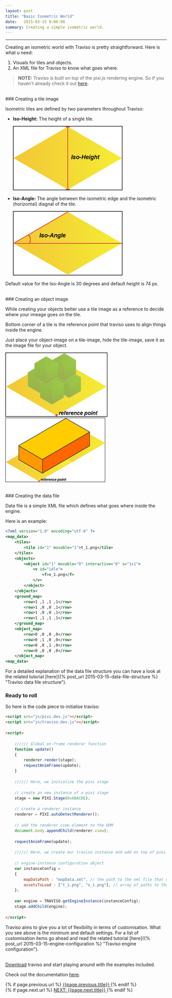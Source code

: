 ```yaml
---
layout: post
title: "Basic Isometric World"
date:   2015-03-15 9:00:00
summary: Creating a simple isometric world.
---
```


___

Creating an isometric world with Traviso is pretty straightforward. Here is what u need:

1. Visuals for tiles and objects.
2. An XML file for Traviso to know what goes where.

> **NOTE:** Traviso is built on top of the pixi.js rendering engine. So if you haven't already check it out <a href="http://www.pixijs.com" target="_blank">here</a>.

<!--more-->

<br/>
### Creating a tile image

Isometric tiles are defined by two parameters throughout Traviso:

* **Iso-Height:** The height of a single tile.

  	<img src="/blog/images/posts/IsoHeight.png">
  	<br/>

* **Iso-Angle:** The angle between the isometric edge and the isometric (horizontal) diagnal of the tile.

  	<img src="/blog/images/posts/IsoAngle.png">


Default value for the Iso-Angle is 30 degrees and default height is 74 px. 

<br/>
### Creating an object image

While creating your objects better use a tile image as a reference to decide where your imeage goes on the tile.

Bottom corner of a tile is the reference point that traviso uses to align things inside the engine.

Just place your object-image on a tile-image, hide the tile-image, save it as the image file for your object.

<img src="/blog/images/posts/reference.png"><img src="/blog/images/posts/1x2object.png">

<br/>
### Creating the data file

Data file is a simple XML file which defines what goes where inside the engine.

Here is an example:

```xml
<?xml version="1.0" encoding="utf-8" ?>
<map_data>
	<tiles>
		<tile id="1" movable="1">t_1.png</tile>
	</tiles>
	<objects>
	    <object id="1" movable="0" interactive="0" s="1x1">
			<v id="idle">
				<f>o_1.png</f>
			</v>
		</object>
	</objects>
	<ground_map>
		<row>1 ,1 ,1 ,1</row>
		<row>1 ,0 ,0 ,1</row>
		<row>1 ,0 ,0 ,1</row>
		<row>1 ,1 ,1 ,1</row>
	</ground_map>
	<object_map>
		<row>0 ,0 ,0 ,0</row>
		<row>0 ,1 ,0 ,0</row>
		<row>0 ,0 ,1 ,0</row>
		<row>0 ,0 ,0 ,0</row>
	</object_map>
<map_data>
```

For a detailed explanation of the data file structure you can have a look at the related tutorial [here]({% post_url 2015-03-15-data-file-structure %} "Traviso data file structure").
<br/>
### Ready to roll

So here is the code piece to initialise traviso:

```html
<script src="js/pixi.dev.js"></script>
<script src="js/traviso.dev.js"></script>

<script>

    ////// Global on-frame renderer function
    function update() 
    {
        renderer.render(stage);
        requestAnimFrame(update); 
    }
	
    ////// Here, we initialize the pixi stage
	
    // create an new instance of a pixi stage
    stage = new PIXI.Stage(0x6BACDE);

    // create a renderer instance
    renderer = PIXI.autoDetectRenderer();
	
    // add the renderer view element to the DOM
    document.body.appendChild(renderer.view);
	
    requestAnimFrame(update);
	
    ////// Here, we create our traviso instance and add on top of pixi
	
    // engine-instance configuration object
    var instanceConfig =
    {
        mapDataPath : "mapData.xml", // the path to the xml file that defines map data, required
        assetsToLoad : ["t_1.png", "o_1.png"], // array of paths to the assets that are desired to be loaded by traviso, no need to use if assets are already loaded to PIXI cache, default null
    };

    var engine = TRAVISO.getEngineInstance(instanceConfig);
    stage.addChild(engine);

</script>
```

Traviso aims to give you a lot of flexibility in terms of customisation. What you see above is the minimum and default settings. For a list of customisation items go ahead and read the related tutorial [here]({% post_url 2015-03-15-engine-configuration %} "Traviso engine configuration").

<br/>
<a href="https://github.com/axaq/traviso.js" target="_blank">Download</a> traviso and start playing around with the examples included.

Check out the documentation <a href="http://www.travisojs.com/docs/" target="_blank">here</a>.

<div id="post-navigation" >
  <div class="previous">
    {% if page.previous.url %}
    <a href="{{page.previous.url}}" title="Previous post: {{page.next.title}}">
      <i class="fa fa-lg fa-arrow-circle-left"></i>
      {{page.previous.title}}
    </a>
    {% endif %}
  </div>
  <div class="next text-right">
    {% if page.next.url %}
    <a href="{{page.next.url}}" title="Next post: {{page.next.title}}">
    	NEXT: {{page.next.title}}
    	<i class="fa fa-2x fa-arrow-circle-right"></i>
    </a>
    {% endif %}
  </div>
</div>

